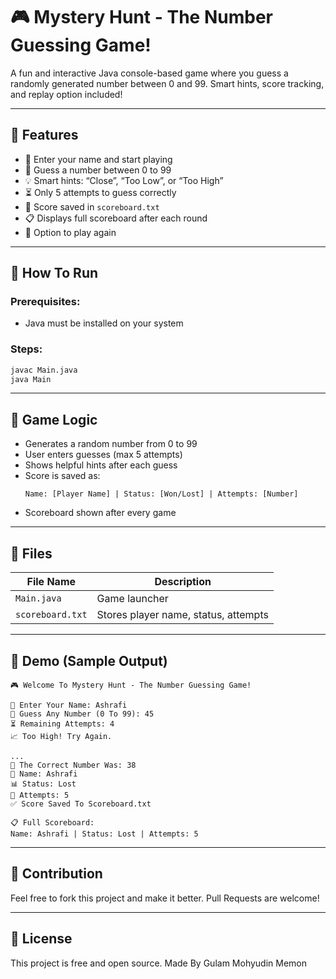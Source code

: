 
# 🎮 Mystery Hunt - The Number Guessing Game!

A fun and interactive Java console-based game where you guess a randomly generated number between 0 and 99. Smart hints, score tracking, and replay option included!

---

## 📌 Features

- 👤 Enter your name and start playing
- 🔢 Guess a number between 0 to 99
- 💡 Smart hints: “Close”, “Too Low”, or “Too High”
- ⏳ Only 5 attempts to guess correctly
- 🧾 Score saved in `scoreboard.txt`
- 📋 Displays full scoreboard after each round
- 🔁 Option to play again

---

## 🚀 How To Run

### Prerequisites:
- Java must be installed on your system

### Steps:
```bash
javac Main.java
java Main
```

---

## 🧠 Game Logic

- Generates a random number from 0 to 99
- User enters guesses (max 5 attempts)
- Shows helpful hints after each guess
- Score is saved as:
  ```
  Name: [Player Name] | Status: [Won/Lost] | Attempts: [Number]
  ```
- Scoreboard shown after every game

---

## 📂 Files

| File Name        | Description                            |
|------------------|----------------------------------------|
| `Main.java`      | Game launcher                          |
| `scoreboard.txt` | Stores player name, status, attempts   |

---

## 🎥 Demo (Sample Output)

```
🎮 Welcome To Mystery Hunt - The Number Guessing Game!

📝 Enter Your Name: Ashrafi
🔢 Guess Any Number (0 To 99): 45
⏳ Remaining Attempts: 4
📈 Too High! Try Again.

...
🎯 The Correct Number Was: 38
👤 Name: Ashrafi
📊 Status: Lost
🔁 Attempts: 5
✅ Score Saved To Scoreboard.txt

📋 Full Scoreboard:
Name: Ashrafi | Status: Lost | Attempts: 5
```

---

## 🤝 Contribution

Feel free to fork this project and make it better. Pull Requests are welcome!

---

## 📄 License

This project is free and open source. Made By Gulam Mohyudin Memon
